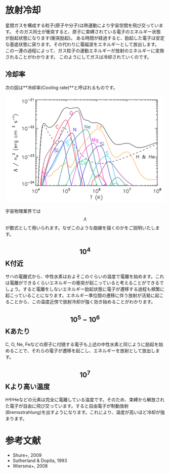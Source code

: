 # 放射冷却

星間ガスを構成する粒子(原子や分子)は熱運動により宇宙空間を飛び交っています。
そのガス同士が衝突すると、原子に束縛されている電子のエネルギー状態が励起状態になります(衝突励起)。
ある時間が経過すると、励起した電子は安定な基底状態に戻ります。その代わりに電磁波をエネルギーとして放出します。
この一連の過程によって、ガス粒子の運動エネルギーが放射のエネルギーに変換されることがわかります。
このようにしてガスは冷却されていくのです。

## 冷却率

次の図は**冷却率(Cooling rate)**と呼ばれるものです。

![放射冷却曲線](/images/ism/cooling.png)

宇宙物理業界では$$\Lambda$$が数式として用いられます。なぜこのような曲線を描くのかをご説明いたします。

## $$10^4$$K付近

サハの電離式から、中性水素はおよそこのぐらいの温度で電離を始めます。これは電離ができるくらいエネルギーの衝突が起こっていると考えることができるでしょう。すると電離をしないエネルギー励起状態に電子が遷移する過程も頻繁に起こっていることになります。エネルギー準位間の遷移に伴う放射が活発に起こることから、この温度近傍で放射冷却が強く効き始めることがわかります。

## $$10^5-10^6$$Kあたり

C, O, Ne, Feなどの原子に付随する電子も上述の中性水素と同じように励起を始めることで、それらの電子が遷移を起こし、エネルギーを放射として放出します。

## $$10^7$$Kより高い温度

HやHeなどの元素は完全に電離している温度です。そのため、束縛から解放された電子が自由に飛び交っています。すると自由電子が制動放射(Bremsstrahlung)を出すようになります。これにより、温度が高いほど冷却が強まります。

# 参考文献

* Shure+, 2009
* Sutherland & Dopita, 1993
* Wiersma+, 2008
